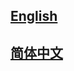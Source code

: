 ## <a href='https://seebetter.readthedocs.io/en/latest/'>English</a>

## <a href='https://seebetter.readthedocs.io/zh_CN/latest/'>简体中文</a>

